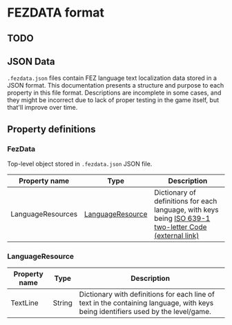 # FEZDATA format

## TODO

## JSON Data

`.fezdata.json` files contain FEZ language text localization data stored in a JSON format. This documentation presents a structure and purpose to each property in this file format. Descriptions are incomplete in some cases, and they might be incorrect due to lack of proper testing in the game itself, but that'll improve over time.

## Property definitions

### FezData

Top-level object stored in `.fezdata.json` JSON file.

|Property name|Type|Description|
|-|-|-|
|LanguageResources|[LanguageResource](#LanguageResource)|Dictionary of definitions for each language, with keys being [ISO 639-1 two-letter  Code \(external link\)](https://www.loc.gov/standards/iso639-2/php/code_list.php) |

### LanguageResource

|Property name|Type|Description|
|-|-|-|
|TextLine|String|Dictionary with definitions for each line of text in the containing language, with keys being identifiers used by the level/game. |

